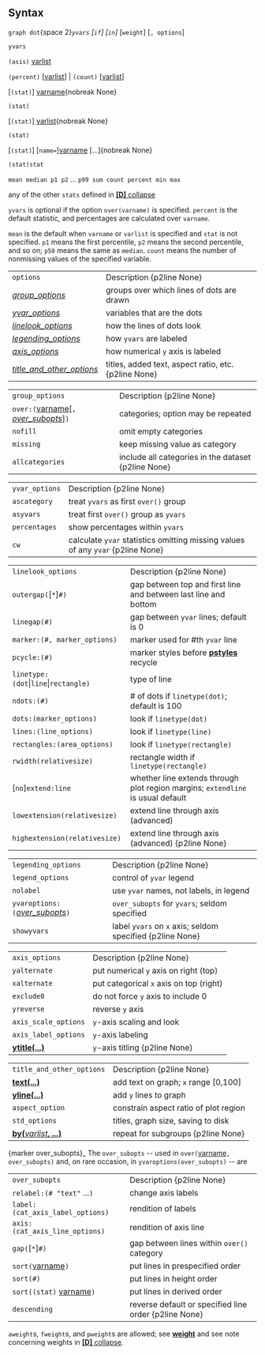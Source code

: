 ## Syntax

`graph dot`<span options="2">{space 2}_`yvars` <span
class="command">\[`if`\] \[`in`\]_ \[`weight`\] \[`, options`\]

`yvars`

`(asis)`
[varlist](http://www.stata.com/help.cgi?varlist)

`(percent)`
\[[varlist](http://www.stata.com/help.cgi?varlist)\]
\| `(count)`
\[[varlist](http://www.stata.com/help.cgi?varlist)\]

\[`(stat)`\]
[varname](http://www.stata.com/help.cgi?varname){nobreak
None}

`(stat)`

\[`(stat)`\]
[varlist](http://www.stata.com/help.cgi?varlist){nobreak
None}

`(stat)`

\[`(stat)`\]
\[`name=`\][varname](http://www.stata.com/help.cgi?varname)
\[...\]{nobreak None}

`(stat)stat`

`mean median p1 p2` ... `p99 sum count percent min max`

any of the other `stats` defined in
[<strong>[D]</strong> collapse](http://www.stata.com/help.cgi?collapse)

`yvars` is optional if the option `over(varname)` is specified.
`percent` is the default statistic, and percentages are calculated over
`varname`.

`mean` is the default when `varname` or `varlist` is specified and
`stat` is not specified. `p1` means the first percentile, `p2` means the
second percentile, and so on; `p50` means the same as `median`. `count`
means the number of nonmissing values of the specified variable.

|                                                                                                                                        |                                                      |
|----------------------------------------------------------------------------------------------------------------------------------------|------------------------------------------------------|
| `options`                                                                                                                              | Description {p2line None}                            |
| [<var class="command">group_options</var><strong></strong>](graph%20dot##group_options)                     | groups over which lines of dots are drawn            |
| [<var class="command">yvar_options</var><strong></strong>](graph%20dot##yvar_options)                       | variables that are the dots                          |
| [<var class="command">linelook_options</var><strong></strong>](graph%20dot##linelook_options)               | how the lines of dots look                           |
| [<var class="command">legending_options</var><strong></strong>](graph%20dot##legending_options)             | how `yvars` are labeled                              |
| [<var class="command">axis_options</var><strong></strong>](graph%20dot##axis_options)                       | how numerical `y` axis is labeled                    |
| [<var class="command">title_and_other_options</var><strong></strong>](graph%20dot##title_and_other_options) | titles, added text, aspect ratio, etc. {p2line None} |

|                                                                                                                                                                                                                |                                                     |
|----------------------------------------------------------------------------------------------------------------------------------------------------------------------------------------------------------------|-----------------------------------------------------|
| `group_options`                                                                                                                                                                                                | Description {p2line None}                           |
| `over:(`[varname](http://www.stata.com/help.cgi?varname)\[`,` [<var class="command">over_subopts</var><strong></strong>](graph%20dot##over_subopts)\]`)` | categories; option may be repeated                  |
| `nofill`                                                                                                                                                                                                       | omit empty categories                               |
| `missing`                                                                                                                                                                                                      | keep missing value as category                      |
| `allcategories`                                                                                                                                                                                                | include all categories in the dataset {p2line None} |

|                |                                                                                 |
|----------------|---------------------------------------------------------------------------------|
| `yvar_options` | Description {p2line None}                                                       |
| `ascategory`   | treat `yvars` as first `over()` group                                           |
| `asyvars`      | treat first `over()` group as `yvars`                                           |
| `percentages`  | show percentages within `yvars`                                                 |
| `cw`           | calculate `yvar` statistics omitting missing values of any `yvar` {p2line None} |

|                                       |                                                                                                                          |
|---------------------------------------|--------------------------------------------------------------------------------------------------------------------------|
| `linelook_options`                    | Description {p2line None}                                                                                                |
| `outergap(`\[`*`\]`#)`              | gap between top and first line and between last line and bottom                                                          |
| `linegap(#)`                      | gap between `yvar` lines; default is 0                                                                                   |
| `marker:(#, marker_options)`  | marker used for \#th `yvar` line                                                                                         |
| `pcycle:(#)`                      | marker styles before [<strong>pstyles</strong>](http://www.stata.com/help.cgi?pstyle) recycle |
| `linetype:(dot`\|`line`\|`rectangle)` | type of line                                                                                                             |
| `ndots:(#)`                       | \# of dots if `linetype(dot)`; default is 100                                                                            |
| `dots:(marker_options)`           | look if `linetype(dot)`                                                                                                  |
| `lines:(line_options)`            | look if `linetype(line)`                                                                                                 |
| `rectangles:(area_options)`       | look if `linetype(rectangle)`                                                                                            |
| `rwidth(relativesize)`            | rectangle width if `linetype(rectangle)`                                                                                 |
| \[`no`\]`extend:line`                 | whether line extends through plot region margins; `extendline` is usual default                                          |
| `lowextension(relativesize)`      | extend line through axis (advanced)                                                                                      |
| `highextension(relativesize)`     | extend line through axis (advanced) {p2line None}                                                                        |

|                                                                                                                                    |                                                           |
|------------------------------------------------------------------------------------------------------------------------------------|-----------------------------------------------------------|
| `legending_options`                                                                                                                | Description {p2line None}                                 |
| `legend_options`                                                                                                                   | control of `yvar` legend                                  |
| `nolabel`                                                                                                                          | use `yvar` names, not labels, in legend                   |
| `yvaroptions:(`[<var class="command">over_subopts</var><strong></strong>](graph%20dot##over_subopts)`)` | `over_subopts` for `yvars`; seldom specified              |
| `showyvars`                                                                                                                        | label `yvars` on `x` axis; seldom specified {p2line None} |

|                                                                                                             |                                         |
|-------------------------------------------------------------------------------------------------------------|-----------------------------------------|
| `axis_options`                                                                                              | Description {p2line None}               |
| `yalternate`                                                                                                | put numerical `y` axis on right (top)   |
| `xalternate`                                                                                                | put categorical `x` axis on top (right) |
| `exclude0`                                                                                                  | do not force `y` axis to include 0      |
| `yreverse`                                                                                                  | reverse `y` axis                        |
| `axis_scale_options`                                                                                        | `y`-axis scaling and look               |
| `axis_label_options`                                                                                        | `y`-axis labeling                       |
| [<strong>ytitle(...)</strong>](http://www.stata.com/help.cgi?axis_title_options) | `y`-axis titling {p2line None}          |

|                                                                                                                                                     |                                        |
|-----------------------------------------------------------------------------------------------------------------------------------------------------|----------------------------------------|
| `title_and_other_options`                                                                                                                           | Description {p2line None}              |
| [<strong>text(...)</strong>](http://www.stata.com/help.cgi?added_text_option)                                            | add text on graph; `x` range \[0,100\] |
| [<strong>yline(...)</strong>](http://www.stata.com/help.cgi?added_line_options)                                          | add `y` lines to graph                 |
| `aspect_option`                                                                                                                                     | constrain aspect ratio of plot region  |
| `std_options`                                                                                                                                       | titles, graph size, saving to disk     |
| [<strong>by(</strong><var class="command">varlist</var><strong>, ...)</strong>](http://www.stata.com/help.cgi?by_option) | repeat for subgroups {p2line None}     |

<span options="over_subopts">{marker over\_subopts}_ The
`over_subopts` -- used in
`over(`[varname](http://www.stata.com/help.cgi?varname)`,`
`over_subopts)` and, on rare occasion, in
`yvaroptions(over_subopts)` -- are

|                                                                                                  |                                                       |
|--------------------------------------------------------------------------------------------------|-------------------------------------------------------|
| `over_subopts`                                                                                   | Description {p2line None}                             |
| `relabel:(# "text"` ...`)`                                                               | change axis labels                                    |
| `label:(cat_axis_label_options)`                                                             | rendition of labels                                   |
| `axis:(cat_axis_line_options)`                                                               | rendition of axis line                                |
| `gap(`\[`*`\]`#)`                                                                              | gap between lines within `over()` category            |
| `sort(`[varname](http://www.stata.com/help.cgi?varname)`)`            | put lines in prespecified order                       |
| `sort(#)`                                                                                    | put lines in height order                             |
| `sort((stat)` [varname](http://www.stata.com/help.cgi?varname)`)` | put lines in derived order                            |
| `descending`                                                                                     | reverse default or specified line order {p2line None} |

`aweight`s, `fweight`s, and `pweight`s are allowed; see
[<strong>weight</strong>](http://www.stata.com/help.cgi?weight)
and see note concerning weights in
[<strong>[D]</strong> collapse](http://www.stata.com/help.cgi?collapse).
